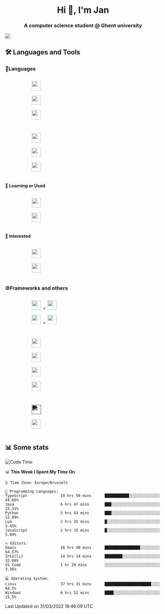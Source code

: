 <h1 align="center">Hi 👋, I'm Jan</h1>
<h3 align="center">A computer science student @ Ghent university</h3>

![](https://komarev.com/ghpvc/?username=NuttyShrimp&style=flat)

<h2>🛠️ Languages and Tools</h2>
<h3>💬Languages</h3>
<div>
    <p>
        <code>
            <img width='30px' src="https://cdn.jsdelivr.net/gh/devicons/devicon/icons/html5/html5-plain.svg">
        </code>
        <code>
            <img width='30px' src="https://cdn.jsdelivr.net/gh/devicons/devicon/icons/sass/sass-original.svg">
        </code>
        <code>
            <img width='30px' src="https://cdn.jsdelivr.net/gh/devicons/devicon/icons/javascript/javascript-plain.svg">
        </code>
    </p>
    <p>
        <code>
            <img width='30px' src="https://cdn.jsdelivr.net/gh/devicons/devicon/icons/typescript/typescript-plain.svg">
        </code>
        <code>
            <img width='30px' src="https://cdn.jsdelivr.net/gh/devicons/devicon/icons/lua/lua-plain-wordmark.svg">
        </code>
        <code>
            <img width='30px' src="https://cdn.jsdelivr.net/gh/devicons/devicon/icons/python/python-original.svg">
        </code>
    </p>
    <h4>🏫 Learning or Used</h4>
    <p>
        <code>
            <img width='30px' src="https://cdn.jsdelivr.net/gh/devicons/devicon/icons/go/go-original-wordmark.svg">
        </code>
        <code>
            <img width='30px' src="https://cdn.jsdelivr.net/gh/devicons/devicon/icons/java/java-original.svg">
        </code>
    </p>
    <h4>💭 Interested</h4>
    <p>
        <code>
            <img width='30px' src="https://cdn.jsdelivr.net/gh/devicons/devicon/icons/csharp/csharp-original.svg">
        </code>
        <code>
            <img width='30px' src="https://cdn.jsdelivr.net/gh/devicons/devicon/icons/rust/rust-plain.svg">
        </code>
    </p>
</div>
<h3>⚙️Frameworks and others</h3>
<div>
    <p>
        <code>
            <img width='30px' src="https://cdn.jsdelivr.net/gh/devicons/devicon/icons/react/react-original.svg"> + <img width='30px' src="https://cdn.jsdelivr.net/gh/devicons/devicon/icons/typescript/typescript-plain.svg">
        </code>
        <code>
            <img width='30px' src="https://cdn.jsdelivr.net/gh/devicons/devicon/icons/vuejs/vuejs-original.svg"> + <img width='30px' src="https://cdn.jsdelivr.net/gh/devicons/devicon/icons/typescript/typescript-plain.svg">
        </code>
    </p>
    <p>
        <code>
            <img width='30px' src="https://cdn.jsdelivr.net/gh/devicons/devicon/icons/nodejs/nodejs-plain.svg">
        </code>
        <code>
            <img width='30px' src="https://cdn.jsdelivr.net/gh/devicons/devicon/icons/mysql/mysql-original.svg">
        </code>
        <code>
            <img width='30px' src="https://cdn.jsdelivr.net/gh/devicons/devicon/icons/postgresql/postgresql-original.svg">
        </code>
        <code>
            <img width='30px' src="https://cdn.jsdelivr.net/gh/devicons/devicon/icons/docker/docker-original.svg">
        </code>
    </p>
        <code>
            <img width='30px' style='filter:invert(1)' src="https://simpleicons.org/icons/intellijidea.svg">
        </code>
        <code>
            <img width='30px' src="https://cdn.jsdelivr.net/gh/devicons/devicon/icons/vscode/vscode-original.svg">
        </code>
    <p>
</div>

<h2>📊 Some stats</h2>

<!--START_SECTION:waka-->
![Code Time](http://img.shields.io/badge/Code%20Time-737%20hrs%2046%20mins-blue)

📊 **This Week I Spent My Time On** 

```text
⌚︎ Time Zone: Europe/Brussels

💬 Programming Languages: 
TypeScript               19 hrs 50 mins      ███████████░░░░░░░░░░░░░░   44.66% 
Java                     6 hrs 47 mins       ███░░░░░░░░░░░░░░░░░░░░░░   15.31% 
Python                   5 hrs 43 mins       ███░░░░░░░░░░░░░░░░░░░░░░   12.89% 
Lua                      2 hrs 25 mins       █░░░░░░░░░░░░░░░░░░░░░░░░   5.45% 
JavaScript               2 hrs 15 mins       █░░░░░░░░░░░░░░░░░░░░░░░░   5.09%

🔥 Editors: 
Emacs                    28 hrs 40 mins      ████████████████░░░░░░░░░   64.57% 
IntelliJ                 14 hrs 14 mins      ████████░░░░░░░░░░░░░░░░░   32.06% 
VS Code                  1 hr 29 mins        ░░░░░░░░░░░░░░░░░░░░░░░░░   3.36%

💻 Operating System: 
Linux                    37 hrs 31 mins      █████████████████████░░░░   84.5% 
Windows                  6 hrs 52 mins       ████░░░░░░░░░░░░░░░░░░░░░   15.5%

```


 Last Updated on 31/03/2022 18:46:09 UTC
<!--END_SECTION:waka-->
